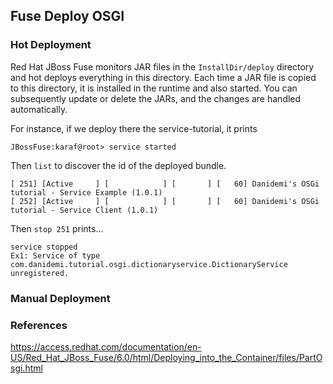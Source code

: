 ## Fuse Deploy OSGI

### Hot Deployment

Red Hat JBoss Fuse monitors JAR files in the 
`InstallDir/deploy` directory and hot deploys everything in this directory. 
Each time a JAR file is copied to this directory, 
it is installed in the runtime and also started. 
You can subsequently update or delete the JARs, and the changes are handled automatically.

For instance, if we deploy there the service-tutorial, it prints

	JBossFuse:karaf@root> service started

Then `list` to discover the id of the deployed bundle.

	[ 251] [Active     ] [            ] [       ] [   60] Danidemi's OSGi tutorial - Service Example (1.0.1)
	[ 252] [Active     ] [            ] [       ] [   60] Danidemi's OSGi tutorial - Service Client (1.0.1)

Then `stop 251` prints...

	service stopped
	Ex1: Service of type com.danidemi.tutorial.osgi.dictionaryservice.DictionaryService unregistered.



### Manual Deployment

### References

https://access.redhat.com/documentation/en-US/Red_Hat_JBoss_Fuse/6.0/html/Deploying_into_the_Container/files/PartOsgi.html
